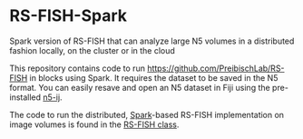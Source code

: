# RS-FISH-Spark
Spark version of RS-FISH that can analyze large N5 volumes in a distributed fashion locally, on the cluster or in the cloud

This repository contains code to run https://github.com/PreibischLab/RS-FISH in blocks using Spark. It requires the dataset to be saved in the N5 format. You can easily resave and open an N5 dataset in Fiji using the pre-installed [n5-ij](https://github.com/saalfeldlab/n5-ij).

The code to run the distributed, [Spark](http://spark.apache.org)-based RS-FISH implementation on image volumes is found in the [RS-FISH class](https://github.com/PreibischLab/RS-FISH-Spark/blob/main/src/main/java/net/preibisch/rsfish/spark/SparkRSFISH.java). 
